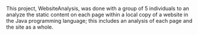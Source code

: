 This project, WebsiteAnalysis, was done with a group of 5 individuals to an analyze the static content on each page within a local copy of a website in the Java programming language; this includes an analysis of each page and the site as a whole.
